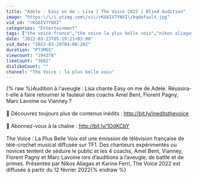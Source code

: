 ```yaml
---
title: "Adele - Easy on me - Lisa | The Voice 2022 | Blind Audition"
image: "https:\/\/i.ytimg.com\/vi\/rKG6IV7YNXI\/hqdefault.jpg"
vid_id: "rKG6IV7YNXI"
categories: "Entertainment"
tags: ["the voice france","the voice la plus belle voix","nikos aliagas"]
date: "2022-03-23T05:19:21+03:00"
vid_date: "2022-03-20T04:00:26Z"
duration: "PT3M6S"
viewcount: "194378"
likeCount: "3602"
dislikeCount: ""
channel: "The Voice : la plus belle voix"
---
```

{% raw %}Audition à l'aveugle : Lisa chante Easy on me de Adele. Réussira-t-elle à faire retourner le fauteuil des coachs Amel Bent, Florent Pagny, Marc Lavoine ou Vianney ?  <br /><br />🎤  Découvrez toujours plus de contenus inédits : <a rel="nofollow" target="blank" href="http://bit.ly/ineditsthevoice">http://bit.ly/ineditsthevoice</a><br /><br />🎤  Abonnez-vous à la chaîne : <a rel="nofollow" target="blank" href="http://bit.ly/1OdKCbY">http://bit.ly/1OdKCbY</a><br /><br />The Voice : La Plus Belle Voix est une émission de télévision française de télé-crochet musical diffusée sur TF1. Des chanteurs expérimentés ou novices tentent de séduire le public et les 4 coachs, Amel Bent, Vianney, Florent Pagny et Marc Lavoine lors d’auditions à l’aveugle, de battle et de primes. Présentée par Nikos Aliagas et Karine Ferri, The Voice 2022 est diffusée à partir du 12 février 2022{% endraw %}
